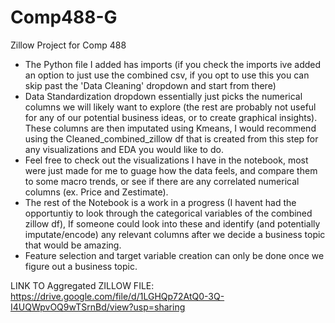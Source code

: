 # Comp488-G
Zillow Project for Comp 488


* The Python file I added has imports (if you check the imports ive added an option to just use the combined csv, if you opt to use this you can skip past the 'Data Cleaning' dropdown and start from there)
* Data Standardization dropdown essentially just picks the numerical columns we will likely want to explore (the rest are probably not useful for any of our potential business ideas, or to create graphical insights). These columns are then imputated using Kmeans, I would recommend using the Cleaned_combined_zillow df that is created from this step for any visualizations and EDA you would like to do.
* Feel free to check out the visualizations I have in the notebook, most were just made for me to guage how the data feels, and compare them to some macro trends, or see if there are any correlated numerical columns (ex. Price and Zestimate).
* The rest of the Notebook is a work in a progress (I havent had the opportuntiy to look through the categorical variables of the combined zillow df), If someone could look into these and identify (and potentially imputate/encode) any relevant columns after we decide a business topic that would be amazing. 
*  Feature selection and target variable creation can only be done once we figure out a business topic. 

LINK TO Aggregated ZILLOW FILE: 
https://drive.google.com/file/d/1LGHQp72AtQ0-3Q-I4UQWpvOQ9wTSrnBd/view?usp=sharing
